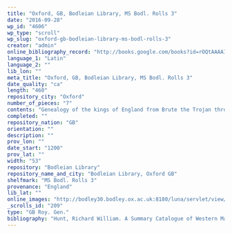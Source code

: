 ```yaml
---
title: "Oxford, GB, Bodleian Library, MS Bodl. Rolls 3"
date: "2016-09-28"
wp_id: "4606"
wp_type: "scroll"
wp_slug: "oxford-gb-bodleian-library-ms-bodl-rolls-3"
creator: "admin"
online_bibliography_record: "http://books.google.com/books?id=rOQtAAAAIAAJ&pg=PA558&lpg=PA558&dq=bodleian+library+pedigree+roll+2&source=bl&ots=YViuDY6a0W&sig=pR7fAhw7X8fupSiBIUJnBkRSl3I&hl=en&sa=X&ei=_-HCU4qzOMykyATosYLgCg&ved=0CD0Q6AEwBQ#v=onepage&q=bodleian%20library%20pedigree%20roll%202&f=false  p.561"
language_1: "Latin"
language_2: ""
lib_lon: ""
meta_title: "Oxford, GB, Bodleian Library, MS Bodl. Rolls 3"
date_quality: "ca"
length: "460"
repository_city: "Oxford"
number_of_pieces: "7"
contents: "Genealogy of the kings of England from Brute the Trojan through Edward I."
completed: ""
repository_nation: "GB"
orientation: ""
description: ""
prov_lon: ""
date_start: "1200"
prov_lat: ""
width: "53"
repository: "Bodleian Library"
repository_name_and_city: "Bodleian Library, Oxford GB"
shelfmark: "MS Bodl. Rolls 3"
provenance: "England"
lib_lat: ""
online_images: "http://bodley30.bodley.ox.ac.uk:8180/luna/servlet/view/all/what/MS.+Bodl.+Rolls+3"
_scrolls_id: "209"
type: "GB Roy. Gen."
bibliography: "Hunt, Richard William. A Summary Catalogue of Western Manuscripts in the Bodleian Library at Oxford Which Have Not Hitherto Been Catalogued in the Quarto Series: With References to the Oriental and Other Manuscripts. Oxford: Clarendon Press, 1895. no. 2983<br/>"
---
```



